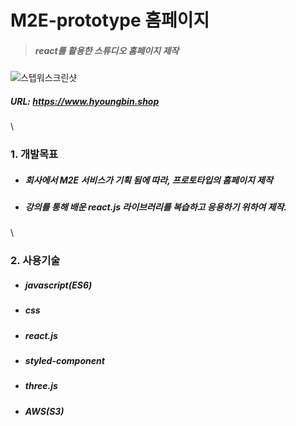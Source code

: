 # M2E-prototype 홈페이지

> ##### react를 활용한 스튜디오 홈페이지 제작
![스텝워스크린샷](https://user-images.githubusercontent.com/108599126/219304142-4fd0bb6f-4ed1-46f2-a291-5fefead1241d.PNG)
##### URL: https://www.hyoungbin.shop
\
### 1. 개발목표
* ##### 회사에서 M2E 서비스가 기획 됨에 따라, 프로토타입의 홈페이지 제작 
* ##### 강의를 통해 배운 react.js 라이브러리를 복습하고 응용하기 위하여 제작.
\
### 2. 사용기술
* ##### javascript(ES6)
* ##### css
* ##### react.js
* ##### styled-component
* ##### three.js
* ##### AWS(S3)
